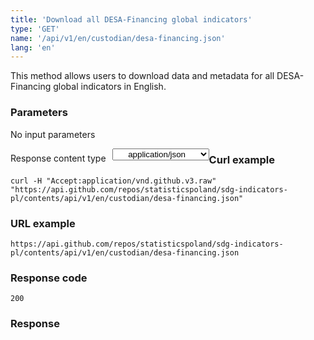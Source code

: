 ```yaml
---
title: 'Download all DESA-Financing global indicators'
type: 'GET'
name: '/api/v1/en/custodian/desa-financing.json'
lang: 'en'
---
```


This method allows users to download data and metadata for all DESA-Financing global indicators in English.

### Parameters

<p>No input parameters</p>

<p style='float:left;margin-top: 7px;'>Response content type</p>
<select style='float:left;padding: 0px 15px;width: 155px;margin-left: 10px;text-align-last: center;'>
  <option>application/json</option>
</select>

<div id='example1'>

<h3 id="przykładowy-curl">Curl example</h3>

<p><code class="highlighter-rouge">curl -H "Accept:application/vnd.github.v3.raw" "https://api.github.com/repos/statisticspoland/sdg-indicators-pl/contents/api/v1/en/custodian/desa-financing.json"</code></p>

<h3 id="przykładowy-url">URL example</h3>

<p><code class="highlighter-rouge">https://api.github.com/repos/statisticspoland/sdg-indicators-pl/contents/api/v1/en/custodian/desa-financing.json</code></p>

<h3 id="przykładowy-kod-odpowiedzi">Response code</h3>

<p><code class="highlighter-rouge">200</code></p>

<h3 id="przykładowa-odpowiedź">Response</h3>

<p><code class="highlighter-rouge" id="show-data-en-desa-financing">
</code></p>

</div>

<script>

$.getJSON('http://sdg.gov.pl/api/v1/en/custodian/desa-financing.json', function(data) {
    $('#show-data-en-desa-financing').html(JSON.stringify(data, null, 2));
});

</script>
